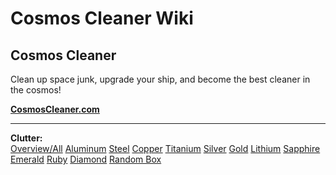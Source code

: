 # Cosmos Cleaner Wiki

## Cosmos Cleaner 
Clean up space junk, upgrade your ship, and become the best cleaner in the cosmos!

**[CosmosCleaner.com](https://CosmosCleaner.com "CosmosCleaner.com")**

------

<div id="clutter" class="headingcc"><strong>Clutter:</strong></div>
<div class="headingccitems">
    <a href="/clutter" title="Overview">Overview/All</a>
    <a href="/clutter/aluminum" title="Aluminum (Clutter)">Aluminum</a>
    <a href="/clutter/steel" title="Steel (Clutter)">Steel</a>
    <a href="/clutter/copper" title="Copper (Clutter)">Copper</a>
    <a href="/clutter/titanium" title="Titanium (Clutter)">Titanium</a>
    <a href="/clutter/silver" title="Silver (Clutter)">Silver</a>
    <a href="/clutter/gold" title="Gold (Clutter)">Gold</a>
    <a href="/clutter/lithium" title="Lithium (Clutter)">Lithium</a>
    <a href="/clutter/sapphire" title="Sapphire (Clutter)">Sapphire</a>
    <a href="/clutter/emerald" title="Emerald (Clutter)">Emerald</a>
    <a href="/clutter/ruby" title="Ruby (Clutter)">Ruby</a>
    <a href="/clutter/diamond" title="Diamond (Clutter)">Diamond</a>
    <a href="/clutter/box" title="Random Box (Clutter)">Random Box</a>
</div>